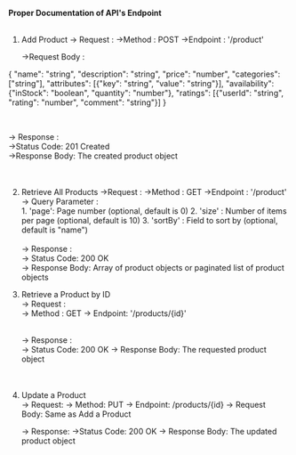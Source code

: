 <b>Proper Documentation of API's Endpoint</b> <br><br>

1. Add Product
   -> Request :
      ->Method : POST
      ->Endpoint : '/product'

      ->Request Body :

{
    "name": "string",
    "description": "string",
    "price": "number",
    "categories": ["string"],
    "attributes": [{"key": "string", "value": "string"}],
    "availability": {"inStock": "boolean", "quantity": "number"},
    "ratings": [{"userId": "string", "rating": "number", "comment": "string"}]
 }

<br>

 -> Response : <br>
->Status Code: 201 Created <br>
->Response Body: The created product object <br><br><br>

2. Retrieve All Products
   ->Request :
      ->Method : GET
      ->Endpoint : '/product' <br>
      -> Query Parameter : <br>
           1. 'page': Page number (optional, default is 0)
           2. 'size' : Number of items per page (optional, default is 10)
           3. 'sortBy' : Field to sort by (optional, default is "name")
   <br><br>
   -> Response : <br>
     -> Status Code: 200 OK <br>
     -> Response Body: Array of product objects or paginated list of product objects


3. Retrieve a Product by ID <br>
   -> Request : <br>
       -> Method : GET
       -> Endpoint: '/products/{id}' <br><br>

   -> Response : <br>
     -> Status Code: 200 OK
     -> Response Body: The requested product object
     <br><br><br>

4. Update a Product <br>
   -> Request:
      -> Method: PUT
       -> Endpoint: /products/{id}
       -> Request Body: Same as Add a Product <br>

   -> Response:
      ->Status Code: 200 OK
       -> Response Body: The updated product object

   <br><br><br>


